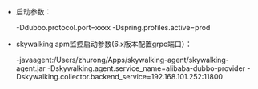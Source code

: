- 启动参数：

    -Ddubbo.protocol.port=xxxx -Dspring.profiles.active=prod

- skywalking apm监控启动参数(6.x版本配置grpc端口）：

    -javaagent:/Users/zhurong/Apps/skywalking-agent/skywalking-agent.jar
    -Dskywalking.agent.service_name=alibaba-dubbo-provider
    -Dskywalking.collector.backend_service=192.168.101.252:11800